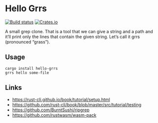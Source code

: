 # Hello Grrs

[![Build status](https://github.com/cao7113/hello-grrs/workflows/ci/badge.svg)](https://github.com/cao7113/hello-grrs/actions)
[![Crates.io](https://img.shields.io/crates/v/hello-grrs.svg)](https://crates.io/crates/hello-grrs)

A small grep clone. That is a tool that we can give a string and a path and it’ll print only the lines that contain the given string. Let’s call it grrs (pronounced “grass”).

## Usage

```
cargo install hello-grrs
grrs hello some-file
```

## Links

- https://rust-cli.github.io/book/tutorial/setup.html
- https://github.com/rust-cli/book/blob/master/src/tutorial/testing
- https://github.com/BurntSushi/ripgrep
- https://github.com/rustwasm/wasm-pack